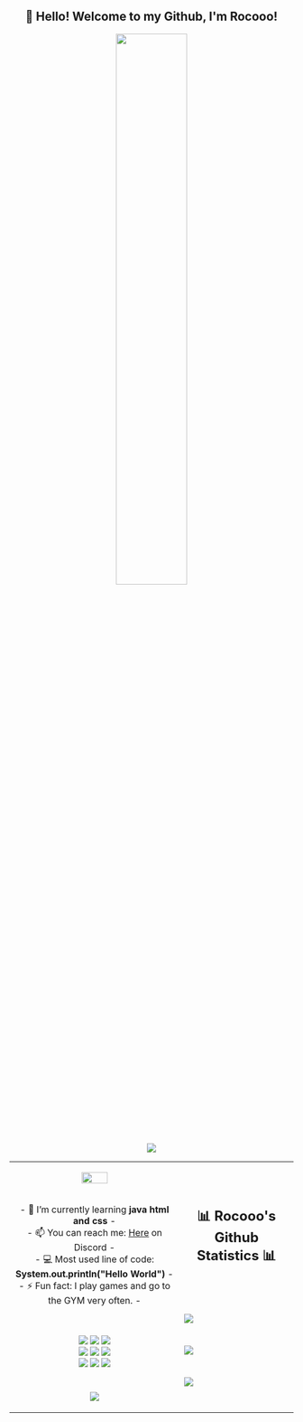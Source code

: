 <h2 align="center">👋 Hello! Welcome to my Github, I'm Rocooo!</h2>
<p align="center"><img src="https://lucknowgraphics.com/wp-content/uploads/2020/09/web-development-in-Lucknow-994x1024.png" width="50%"></p>
<p align="center"> 
  <img src="https://profile-counter.glitch.me/Rocooo/count.svg" />
</p>
<table align="center">
   <tr>
      <td>
         <p align="center">    
         <img align="center" src="https://i.imgur.com/jfz4A3h.png" width="40%"/></a><br/>
    <br>
         <p align="center">- 🔭 I’m currently learning <strong>java html and css</strong> -
         <br/>
         - 📫 You can reach me: <a href="https://discord.com/users/739418931051102239">Here</a> on Discord -
         <br/>
         - 💻 Most used line of code: <b>System.out.println("Hello World")</b> -
         <br/>
         - ⚡ Fun fact: I play games and go to the GYM very often. -
            <br/></p>
      <br/>
         <p align="center">
           <img src="https://img.shields.io/badge/html5-%23E34F26.svg?style=for-the-badge&logo=html5&logoColor=white"/> <img src="https://img.shields.io/badge/css3-%231572B6.svg?style=for-the-badge&logo=css3&logoColor=white"/> <img src="https://img.shields.io/badge/java-%23ED8B00.svg?style=for-the-badge&logo=java&logoColor=white"/><br/>
           <img src="https://img.shields.io/badge/steam-%23000000.svg?style=for-the-badge&logo=steam&logoColor=white"/> <img src="https://img.shields.io/badge/Discord-%237289DA.svg?style=for-the-badge&logo=discord&logoColor=white"/> <img src="https://img.shields.io/badge/Youtube-%23FF0000.svg?style=for-the-badge&logo=YouTube&logoColor=white"/><br/>
           <img src="https://img.shields.io/badge/photoshop-%2331A8FF.svg?style=for-the-badge&logo=adobephotoshop&logoColor=white"/> <img src="https://img.shields.io/badge/After%20Effects-9999FF.svg?style=for-the-badge&logo=Adobe%20After%20Effects&logoColor=white"/> <img src="https://img.shields.io/badge/Premiere%20Pro-9999FF.svg?style=for-the-badge&logo=Adobe%20Premiere%20Pro&logoColor=white"/><br/><br/><br/>
             <img align="center" src="https://github-readme-stats.vercel.app/api/top-langs/?username=Rocooo&theme=radical&hide_border=true" />
         </p>  
      </td>
      <td>
      <br/><br/>
      <h2 align="center">📊 Rocooo's Github Statistics 📊 </h2>   
         <br/><br/><br/>
         <img align="center" src="http://github-readme-streak-stats.herokuapp.com?user=Rocooo&theme=radical&hide_border=true" />   
         <br/><br/><br/>
         <img align="center" src="https://github-readme-stats.vercel.app/api/wakatime?username=Rocooo&hide_title=true&hide_border=true&theme=radical&langs_count=5&layout=compact&v=2.png"/><br/><br/><br/>
         <img align="center" src="https://github-readme-stats.vercel.app/api?username=Rocooo&theme=radical&show_icons=true&hide_border=true" />
         <br/><br/><br/>         
      </td>
   </tr>
</table>
